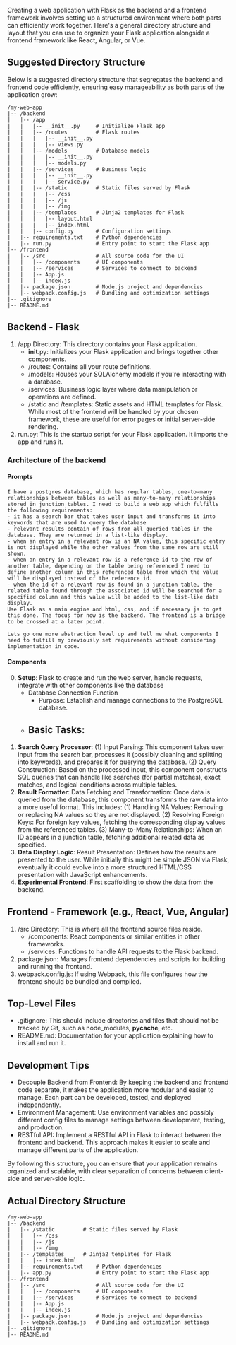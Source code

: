 Creating a web application with Flask as the backend and a frontend framework involves setting up a structured environment where both parts can efficiently work together. Here's a general directory structure and layout that you can use to organize your Flask application alongside a frontend framework like React, Angular, or Vue.

## Suggested Directory Structure
Below is a suggested directory structure that segregates the backend and frontend code efficiently, ensuring easy manageability as both parts of the application grow:

```{lua}
/my-web-app
|-- /backend
|   |-- /app
|   |   |-- __init__.py     # Initialize Flask app
|   |   |-- /routes         # Flask routes
|   |   |   |-- __init__.py
|   |   |   |-- views.py
|   |   |-- /models         # Database models
|   |   |   |-- __init__.py
|   |   |   |-- models.py
|   |   |-- /services       # Business logic
|   |   |   |-- __init__.py
|   |   |   |-- service.py
|   |   |-- /static         # Static files served by Flask
|   |   |   |-- /css
|   |   |   |-- /js
|   |   |   |-- /img
|   |   |-- /templates      # Jinja2 templates for Flask
|   |   |   |-- layout.html
|   |   |   |-- index.html
|   |   |-- config.py       # Configuration settings
|   |-- requirements.txt    # Python dependencies
|   |-- run.py              # Entry point to start the Flask app
|-- /frontend
|   |-- /src                # All source code for the UI
|   |   |-- /components     # UI components
|   |   |-- /services       # Services to connect to backend
|   |   |-- App.js
|   |   |-- index.js
|   |-- package.json        # Node.js project and dependencies
|   |-- webpack.config.js   # Bundling and optimization settings
|-- .gitignore
|-- README.md
```

## Backend - Flask
1. /app Directory: This directory contains your Flask application.
    - __init__.py: Initializes your Flask application and brings together other components.
    - /routes: Contains all your route definitions.
    - /models: Houses your SQLAlchemy models if you're interacting with a database.
    - /services: Business logic layer where data manipulation or operations are defined.
    - /static and /templates: Static assets and HTML templates for Flask. While most of the frontend will be handled by your chosen framework, these are useful for error pages or initial server-side rendering.
2. run.py: This is the startup script for your Flask application. It imports the app and runs it.

### Architecture of the backend

#### Prompts
```
I have a postgres database, which has regular tables, one-to-many relationships between tables as well as many-to-many relationships stored in junction tables. I need to build a web app which fulfills the following requirements:
- it has a search bar that takes user input and transforms it into keywords that are used to query the database
- relevant results contain of rows from all queried tables in the database. They are returned in a list-like display.
- when an entry in a relevant row is an NA value, this specific entry is not displayed while the other values from the same row are still shown.
- when an entry in a relevant row is a reference id to the row of another table, depending on the table being referenced I need to define another column in this referenced table from which the value will be displayed instead of the reference id.
- when the id of a relevant row is found in a junction table, the related table found through the associated id will be searched for a specified column and this value will be added to the list-like data display.
Use Flask as a main engine and html, css, and if necessary js to get this done. The focus for now is the backend. The frontend is a bridge to be crossed at a later point.
```
```
Lets go one more abstraction level up and tell me what components I need to fulfill my previously set requirements without considering implementation in code.
```

#### Components
0. **Setup**: Flask to create and run the web server, handle requests, integrate with other components like the database
    - Database Connection Function
        - Purpose: Establish and manage connections to the PostgreSQL database.
    - Basic Tasks:
        - 
1. **Search Query Processor**: (1) Input Parsing: This component takes user input from the search bar, processes it (possibly cleaning and splitting into keywords), and prepares it for querying the database. (2) Query Construction: Based on the processed input, this component constructs SQL queries that can handle like searches (for partial matches), exact matches, and logical conditions across multiple tables.
2. **Result Formatter**: Data Fetching and Transformation: Once data is queried from the database, this component transforms the raw data into a more useful format. This includes: (1) Handling NA Values: Removing or replacing NA values so they are not displayed. (2) Resolving Foreign Keys: For foreign key values, fetching the corresponding display values from the referenced tables. (3) Many-to-Many Relationships: When an ID appears in a junction table, fetching additional related data as specified.
3. **Data Display Logic**: Result Presentation: Defines how the results are presented to the user. While initially this might be simple JSON via Flask, eventually it could evolve into a more structured HTML/CSS presentation with JavaScript enhancements.
4. **Experimental Frontend**: First scaffolding to show the data from the backend.

## Frontend - Framework (e.g., React, Vue, Angular)
1. /src Directory: This is where all the frontend source files reside.
    - /components: React components or similar entities in other frameworks.
    - /services: Functions to handle API requests to the Flask backend.
2. package.json: Manages frontend dependencies and scripts for building and running the frontend.
3. webpack.config.js: If using Webpack, this file configures how the frontend should be bundled and compiled.

## Top-Level Files
- .gitignore: This should include directories and files that should not be tracked by Git, such as node_modules, __pycache__, etc.
- README.md: Documentation for your application explaining how to install and run it.

## Development Tips
- Decouple Backend from Frontend: By keeping the backend and frontend code separate, it makes the application more modular and easier to manage. Each part can be developed, tested, and deployed independently.
- Environment Management: Use environment variables and possibly different config files to manage settings between development, testing, and production.
- RESTful API: Implement a RESTful API in Flask to interact between the frontend and backend. This approach makes it easier to scale and manage different parts of the application.

By following this structure, you can ensure that your application remains organized and scalable, with clear separation of concerns between client-side and server-side logic.



## Actual Directory Structure

```{lua}
/my-web-app
|-- /backend
|   |-- /static         # Static files served by Flask
|   |   |-- /css
|   |   |-- /js
|   |   |-- /img
|   |-- /templates      # Jinja2 templates for Flask
|   |   |-- index.html
|   |-- requirements.txt    # Python dependencies
|   |-- app.py              # Entry point to start the Flask app
|-- /frontend
|   |-- /src                # All source code for the UI
|   |   |-- /components     # UI components
|   |   |-- /services       # Services to connect to backend
|   |   |-- App.js
|   |   |-- index.js
|   |-- package.json        # Node.js project and dependencies
|   |-- webpack.config.js   # Bundling and optimization settings
|-- .gitignore
|-- README.md
```